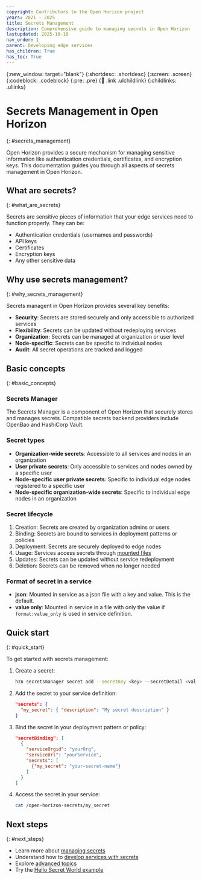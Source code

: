 ```yaml
---
copyright: Contributors to the Open Horizon project
years: 2021 - 2025
title: Secrets Management
description: Comprehensive guide to managing secrets in Open Horizon
lastupdated: 2025-10-10
nav_order: 1
parent: Developing edge services
has_children: True
has_toc: True
---
```


{:new_window: target="blank"}
{:shortdesc: .shortdesc}
{:screen: .screen}
{:codeblock: .codeblock}
{:pre: .pre}
{:child: .link .ulchildlink}
{:childlinks: .ullinks}

# Secrets Management in Open Horizon
{: #secrets_management}

Open Horizon provides a secure mechanism for managing sensitive information like authentication credentials, certificates, and encryption keys. This documentation guides you through all aspects of secrets management in Open Horizon.

## What are secrets?
{: #what_are_secrets}

Secrets are sensitive pieces of information that your edge services need to function properly. They can be:
- Authentication credentials (usernames and passwords)
- API keys
- Certificates
- Encryption keys
- Any other sensitive data

## Why use secrets management?
{: #why_secrets_management}

Secrets managent in Open Horizon provides several key benefits:
- **Security**: Secrets are stored securely and only accessible to authorized services
- **Flexibility**: Secrets can be updated without redeploying services
- **Organization**: Secrets can be managed at organization or user level
- **Node-specific**: Secrets can be specific to individual nodes
- **Audit**: All secret operations are tracked and logged

## Basic concepts
{: #basic_concepts}

### Secrets Manager
The Secrets Manager is a component of Open Horizon that securely stores and manages secrets. Compatible secrets backend providers include OpenBao and HashiCorp Vault.

### Secret types
- **Organization-wide secrets**: Accessible to all services and nodes in an organization
- **User private secrets**: Only accessible to services and nodes owned by a specific user
- **Node-specific user private secrets**: Specific to individual edge nodes registered to a specific user
- **Node-specific organization-wide secrets**: Specific to individual edge nodes in an organization

### Secret lifecycle
1. Creation: Secrets are created by organization admins or users
2. Binding: Secrets are bound to services in deployment patterns or policies
3. Deployment: Secrets are securely deployed to edge nodes
4. Usage: Services access secrets through [mounted files](https://github.com/open-horizon/examples/blob/master/edge/services/helloSecretWorld/CreateService.md#using-secrets-in-the-service-code)
5. Updates: Secrets can be updated without service redeployment
6. Deletion: Secrets can be removed when no longer needed

### Format of secret in a service
- **json**: Mounted in service as a json file with a key and value. This is the default.
- **value only**: Mounted in service in a file with only the value if `format:value_only` is used in service definition.

## Quick start
{: #quick_start}

To get started with secrets management:

1. Create a secret:
   ```bash
   hzn secretsmanager secret add --secretKey <key> --secretDetail <value> <secret-name>
   ```

2. Add the secret to your service definition:
   ```json
   "secrets": {
     "my_secret": { "description": "My secret description" }
   }
   ```

3. Bind the secret in your deployment pattern or policy:
   ```json
   "secretBinding": [
     {
       "serviceOrgid": "yourOrg",
       "serviceUrl": "yourService",
       "secrets": [
         {"my_secret": "your-secret-name"}
       ]
     }
   ]
   ```

4. Access the secret in your service:
   ```bash
   cat /open-horizon-secrets/my_secret
   ```

## Next steps
{: #next_steps}

- Learn more about [managing secrets](managing_secrets.md)
- Understand how to [develop services with secrets](developing_with_secrets.md)
- Explore [advanced topics](advanced_topics.md)
- Try the [Hello Secret World example](examples.md) 
